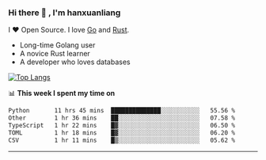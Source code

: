 ### Hi there 👋 , I'm hanxuanliang

<!--
**hanxuanliang/hanxuanliang** is a ✨ _special_ ✨ repository because its `README.md` (this file) appears on your GitHub profile.

Here are some ideas to get you started:

- 🔭 I’m currently working on ...
- 🌱 I’m currently learning ...
- 👯 I’m looking to collaborate on ...
- 🤔 I’m looking for help with ...
- 💬 Ask me about ...
- 📫 How to reach me: ...
- 😄 Pronouns: ...
- ⚡ Fun fact: ...
-->
I ❤ Open Source. I love [Go](https://golang.org) and [Rust](https://www.rust-lang.org/zh-CN/).

* Long-time Golang user
* A novice Rust learner
* A developer who loves databases

[![Top Langs](https://github-readme-stats.vercel.app/api?username=hanxuanliang&show_icons=true&count_private=true&line_height=40)](https://github.com/anuraghazra/github-readme-stats)

📊 **This week I spent my time on**
<!--START_SECTION:waka-->

```txt
Python       11 hrs 45 mins  ██████████████░░░░░░░░░░░   55.56 %
Other        1 hr 36 mins    ██░░░░░░░░░░░░░░░░░░░░░░░   07.58 %
TypeScript   1 hr 22 mins    █▓░░░░░░░░░░░░░░░░░░░░░░░   06.50 %
TOML         1 hr 18 mins    █▓░░░░░░░░░░░░░░░░░░░░░░░   06.20 %
CSV          1 hr 11 mins    █▒░░░░░░░░░░░░░░░░░░░░░░░   05.62 %
```

<!--END_SECTION:waka-->

***
